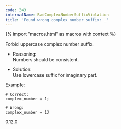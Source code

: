 ```yaml
---
code: 343
internalName: BadComplexNumberSuffixViolation
title: 'Found wrong complex number suffix: _'
---
```


{% import "macros.html" as macros with context %}

Forbid uppercase complex number suffix.

  - Reasoning:  
    Numbers should be consistent.

  - Solution:  
    Use lowercase suffix for imaginary part.

Example:

    # Correct:
    complex_number = 1j
    
    # Wrong:
    complex_number = 1J

<div class="versionadded">

0.12.0

</div>